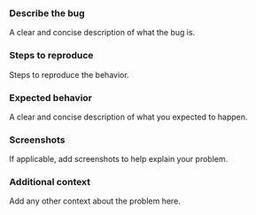 ### Describe the bug
A clear and concise description of what the bug is.

### Steps to reproduce
Steps to reproduce the behavior.

### Expected behavior
A clear and concise description of what you expected to happen.

### Screenshots
If applicable, add screenshots to help explain your problem.

### Additional context
Add any other context about the problem here.
